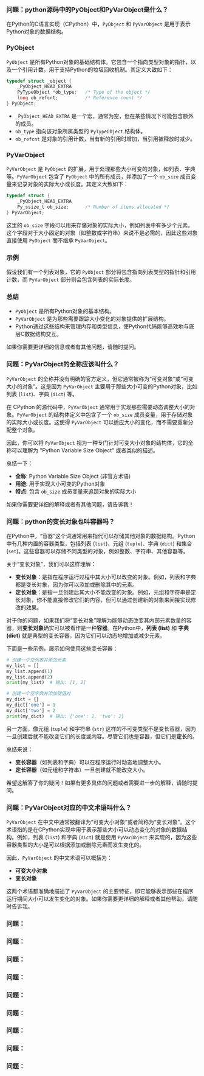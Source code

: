 ### 问题：python源码中的PyObject和PyVarObject是什么？
在Python的C语言实现（CPython）中，`PyObject` 和 `PyVarObject` 是用于表示Python对象的数据结构。

### PyObject

`PyObject` 是所有Python对象的基础结构体。它包含一个指向类型对象的指针，以及一个引用计数，用于支持Python的垃圾回收机制。其定义大致如下：

```c
typedef struct _object {
    _PyObject_HEAD_EXTRA
    PyTypeObject *ob_type;   /* Type of the object */
    long ob_refcnt;          /* Reference count */
} PyObject;
```

- `_PyObject_HEAD_EXTRA` 是一个宏，通常为空，但在某些情况下可能包含额外的成员。
- `ob_type` 指向该对象所属类型的 `PyTypeObject` 结构体。
- `ob_refcnt` 是对象的引用计数，当有新的引用时增加，当引用被释放时减少。

### PyVarObject

`PyVarObject` 是 `PyObject` 的扩展，用于处理那些大小可变的对象，如列表、字典等。`PyVarObject` 包含了 `PyObject` 中的所有成员，并添加了一个 `ob_size` 成员变量来记录对象的实际大小或长度。其定义大致如下：

```c
typedef struct {
    _PyObject_HEAD_EXTRA
    Py_ssize_t ob_size;      /* Number of items allocated */
} PyVarObject;
```

这里的 `ob_size` 字段可以用来存储对象的实际大小，例如列表中有多少个元素。这个字段对于大小固定的对象（如整数或字符串）来说不是必需的，因此这些对象直接使用 `PyObject` 而不继承 `PyVarObject`。

### 示例

假设我们有一个列表对象，它的 `PyObject` 部分将包含指向列表类型的指针和引用计数，而 `PyVarObject` 部分则会包含列表的实际长度。

### 总结

- `PyObject` 是所有Python对象的基本结构。
- `PyVarObject` 是为那些需要跟踪大小变化的对象提供的扩展结构。
- Python通过这些结构来管理内存和类型信息，使Python代码能够高效地与底层C数据结构交互。

如果你需要更详细的信息或者有其他问题，请随时提问。

### 问题：PyVarObject的全称应该叫什么？
`PyVarObject` 的全称并没有明确的官方定义，但它通常被称为“可变对象”或“可变大小的对象”。这是因为 `PyVarObject` 主要用于那些大小可变的Python对象，比如列表 (`list`)、字典 (`dict`) 等。

在 CPython 的源代码中，`PyVarObject` 通常用于实现那些需要动态调整大小的对象。`PyVarObject` 的结构体定义中包含了一个 `ob_size` 成员变量，用于存储对象的实际大小或长度。这使得 `PyVarObject` 可以适应大小的变化，而不需要重新分配整个对象。

因此，你可以将 `PyVarObject` 视为一种专门针对可变大小对象的结构体，它的全称可以理解为 "Python Variable Size Object" 或者类似的描述。

总结一下：
- **全称**: Python Variable Size Object (非官方术语)
- **用途**: 用于实现大小可变的Python对象
- **特点**: 包含 `ob_size` 成员变量来追踪对象的实际大小

如果你需要更详细的解释或者有其他问题，请告诉我！


### 问题：python的变长对象也叫容器吗？
在Python中，“容器”这个词通常用来指代可以存储其他对象的数据结构。Python中有几种内置的容器类型，包括列表 (`list`)、元组 (`tuple`)、字典 (`dict`) 和集合 (`set`)。这些容器可以存储不同类型的对象，例如整数、字符串、其他容器等。

关于“变长对象”，我们可以这样理解：

- **变长对象**：是指在程序运行过程中其大小可以改变的对象。例如，列表和字典都是变长对象，因为你可以添加或删除其中的元素。
- **定长对象**：是指一旦创建后其大小不能改变的对象。例如，元组和字符串是定长对象，你不能直接修改它们的内容，但可以通过创建新的对象来间接实现修改的效果。

对于你的问题，如果我们将“变长对象”理解为能够动态改变其内部元素数量的容器，则**变长对象**确实可以被看作是一种**容器**。在Python中，**列表 (list)** 和 **字典 (dict)** 就是典型的变长容器，因为它们可以动态地增加或减少元素。

下面是一些示例，展示如何使用这些变长容器：

```python
# 创建一个空列表并添加元素
my_list = []
my_list.append(1)
my_list.append(2)
print(my_list)  # 输出: [1, 2]

# 创建一个空字典并添加键值对
my_dict = {}
my_dict['one'] = 1
my_dict['two'] = 2
print(my_dict)  # 输出: {'one': 1, 'two': 2}
```

另一方面，像元组 (`tuple`) 和字符串 (`str`) 这样的不可变类型不是变长容器，因为一旦创建后就不能改变它们的长度或内容。尽管它们也是容器，但它们是**定长**的。

总结来说：
- **变长容器**（如列表和字典）可以在程序运行时动态地调整大小。
- **定长容器**（如元组和字符串）一旦创建就不能改变大小。

希望这解答了你的疑问！如果有更多具体的问题或者需要进一步的解释，请随时提问。


### 问题：PyVarObject对应的中文术语叫什么？
`PyVarObject` 在中文中通常被翻译为“可变大小对象”或者简称为“变长对象”。这个术语指的是在CPython实现中用于表示那些大小可以动态变化的对象的数据结构。例如，列表 (`list`) 和字典 (`dict`) 就是使用 `PyVarObject` 来实现的，因为这些容器类型的大小是可以根据添加或删除元素而发生变化的。

因此，`PyVarObject` 的中文术语可以概括为：

- **可变大小对象**
- **变长对象**

这两个术语都准确地描述了 `PyVarObject` 的主要特征，即它能够表示那些在程序运行期间大小可以发生变化的对象。如果你需要更详细的解释或者其他帮助，请随时告诉我。


### 问题：
### 问题：
### 问题：
### 问题：
### 问题：
### 问题：
### 问题：
### 问题：
### 问题：